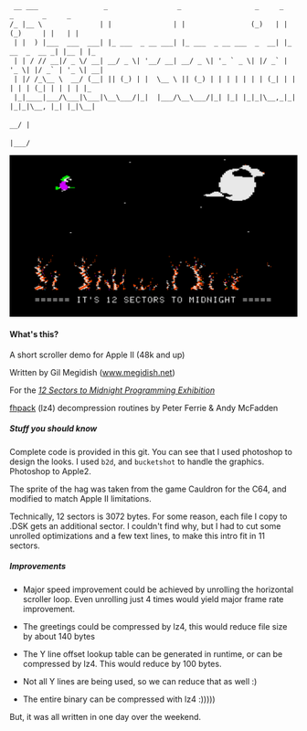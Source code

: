
```
 __ ___                _                 _                  _     _       _       _     _   
/_ |__ \              | |               | |                (_)   | |     (_)     | |   | |  
 | |  ) |___  ___  ___| |_ ___  _ __ ___| |_ ___  _ __ ___  _  __| |_ __  _  __ _| |__ | |_ 
 | | / // __|/ _ \/ __| __/ _ \| '__/ __| __/ _ \| '_ ` _ \| |/ _` | '_ \| |/ _` | '_ \| __|
 | |/ /_\__ \  __/ (__| || (_) | |  \__ \ || (_) | | | | | | | (_| | | | | | (_| | | | | |_ 
 |_|____|___/\___|\___|\__\___/|_|  |___/\__\___/|_| |_| |_|_|\__,_|_| |_|_|\__, |_| |_|\__|
                                                                             __/ |          
                                                                            |___/
```           

![](12-sectors-to-midnight-screenshot.png)

#### What's this?

A short scroller demo for Apple II (48k and up)

Written by Gil Megidish (www.megidish.net)

For the [*12 Sectors to Midnight Programming Exhibition*](https://www.facebook.com/events/2551527591827790/)

[fhpack](https://github.com/fadden/fhpack/) (lz4) decompression routines by Peter Ferrie & Andy McFadden

##### Stuff you should know

Complete code is provided in this git. You can see that I used photoshop to design the looks. I used `b2d`, and
`bucketshot` to handle the graphics. Photoshop to Apple2.

The sprite of the hag was taken from the game Cauldron for the C64, and modified to match Apple II limitations.

Technically, 12 sectors is 3072 bytes. For some reason, each file I copy to .DSK gets an additional sector. I couldn't find why, but I had to cut some unrolled optimizations and a few text lines, to make this intro fit in 11 sectors.

##### Improvements

- Major speed improvement could be achieved by unrolling the horizontal scroller loop. Even unrolling just 4 times would yield major frame rate improvement.

- The greetings could be compressed by lz4, this would reduce file size by about 140 bytes

- The Y line offset lookup table can be generated in runtime, or can be compressed by lz4. This would reduce by 100 bytes.

- Not all Y lines are being used, so we can reduce that as well :)

- The entire binary can be compressed with lz4 :)))))

But, it was all written in one day over the weekend.
